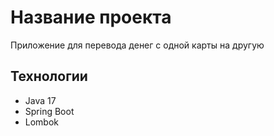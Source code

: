 # Название проекта

 Приложение для перевода денег с одной карты на другую

## Технологии

- Java 17
- Spring Boot
- Lombok
